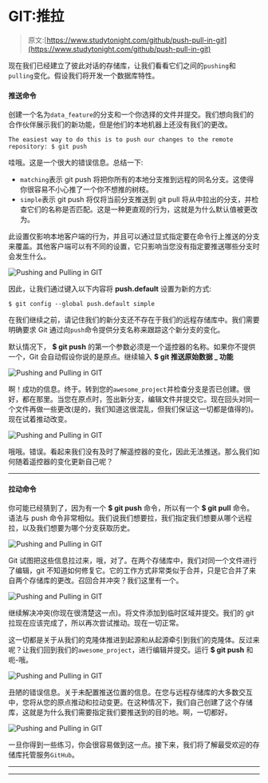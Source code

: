 # GIT:推拉

> 原文:[https://www.studytonight.com/github/push-pull-in-git](https://www.studytonight.com/github/push-pull-in-git)

现在我们已经建立了彼此对话的存储库，让我们看看它们之间的`pushing`和`pulling`变化。假设我们将开发一个数据库特性。

#### 推送命令

创建一个名为`data_feature`的分支和一个你选择的文件并提交。我们想向我们的合作伙伴展示我们的新功能，但是他们的本地机器上还没有我们的更改。

```
The easiest way to do this is to push our changes to the remote repository: $ git push
```

哇哦。这是一个很大的错误信息。总结一下:

*   `matching`表示 git push 将把你所有的本地分支推到远程的同名分支。这使得你很容易不小心推了一个你不想推的树枝。
*   `simple`表示 git push 将仅将当前分支推送到 git pull 将从中拉出的分支，并检查它们的名称是否匹配。这是一种更直观的行为，这就是为什么默认值被更改为。

此设置仅影响本地客户端的行为，并且可以通过显式指定要在命令行上推送的分支来覆盖。其他客户端可以有不同的设置，它只影响当您没有指定要推送哪些分支时会发生什么。

![Pushing and Pulling in GIT](../Images/ad4450ac47cfd66b2bcef08dda46494c.png)

因此，让我们通过键入以下内容将 **push.default** 设置为新的方式:

```
$ git config --global push.default simple
```

在我们继续之前，请记住我们的新分支还不存在于我们的远程存储库中。我们需要明确要求 Git 通过向`push`命令提供分支名称来跟踪这个新分支的变化。

默认情况下， **$ git push** 的第一个参数必须是一个遥控器的名称。如果你不提供一个，Git 会自动假设你说的是原点。继续输入 **$ git 推送原始数据 _ 功能**

![Pushing and Pulling in GIT](../Images/030321ac988bd31b5b5bfc01402b0444.png)

啊！成功的信息。终于。转到您的`awesome_project`并检查分支是否已创建。很好，都在那里。当您在原点时，签出新分支，编辑文件并提交它。现在回头对同一个文件再做一些更改(是的，我们知道这很混乱，但我们保证这一切都是值得的)。现在试着推动改变。

![Pushing and Pulling in GIT](../Images/7142c14eabf2587e7e20045b2bd4e8c0.png)

哦哦。错误。看起来我们没有及时了解遥控器的变化，因此无法推送。那么我们如何随着遥控器的变化更新自己呢？

* * *

#### 拉动命令

你可能已经猜到了，因为有一个 **$ git push** 命令，所以有一个 **$ git pull** 命令。语法与 push 命令非常相似。我们说我们想要拉，我们指定我们想要从哪个远程拉，以及我们想要为哪个分支获取历史。

![Pushing and Pulling in GIT](../Images/748fe904fda6c6e5202092b8a346474d.png)

Git 试图把这些信息拉过来，哦，对了。在两个存储库中，我们对同一个文件进行了编辑，git 不知道如何修复它。它的工作方式非常类似于合并，只是它合并了来自两个存储库的更改。召回合并冲突？我们这里有一个。

![Pushing and Pulling in GIT](../Images/fcd9fe33a3bc1022b92daf19d583f8f3.png)

继续解决冲突(你现在很清楚这一点)。将文件添加到临时区域并提交。我们的 git 拉现在应该完成了，所以再次尝试推动。现在一切正常。

这一切都是关于从我们的克隆体推进到起源和从起源牵引到我们的克隆体。反过来呢？让我们回到我们的`awesome_project`，进行编辑并提交。运行 **$ git push** 和呃-哦。

![Pushing and Pulling in GIT](../Images/818109264ed433bce9c12e20a0ca3578.png)

丑陋的错误信息。关于未配置推送位置的信息。在您与远程存储库的大多数交互中，您将从您的原点推动和拉动变更。在这种情况下，我们自己创建了这个存储库，这就是为什么我们需要指定我们要推送到的目的地。啊，一切都好。

![Pushing and Pulling in GIT](../Images/646d8ca8f403f2b5e97d4f42e4dfeb5b.png)

一旦你得到一些练习，你会很容易做到这一点。接下来，我们将了解最受欢迎的存储库托管服务`GitHub`。

* * *

* * *